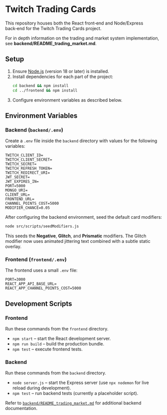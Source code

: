 # Twitch Trading Cards

This repository houses both the React front‑end and Node/Express back‑end for the Twitch Trading Cards project.

For in depth information on the trading and market system implementation, see **backend/README_trading_market.md**.

## Setup

1. Ensure [Node.js](https://nodejs.org/) (version 18 or later) is installed.
2. Install dependencies for each part of the project:
   ```bash
   cd backend && npm install
   cd ../frontend && npm install
   ```
3. Configure environment variables as described below.

## Environment Variables

### Backend (`backend/.env`)
Create a `.env` file inside the `backend` directory with values for the following variables:

```
TWITCH_CLIENT_ID=
TWITCH_CLIENT_SECRET=
TWITCH_SECRET=
TWITCH_REFRESH_TOKEN=
TWITCH_REDIRECT_URI=
JWT_SECRET=
JWT_EXPIRES_IN=
PORT=5000
MONGO_URI=
CLIENT_URL=
FRONTEND_URL=
CHANNEL_POINTS_COST=5000
MODIFIER_CHANCE=0.05
```

After configuring the backend environment, seed the default card modifiers:

```bash
node src/scripts/seedModifiers.js
```
This seeds the **Negative**, **Glitch**, and **Prismatic** modifiers. The Glitch modifier now uses
animated jittering text combined with a subtle static overlay.


### Frontend (`frontend/.env`)
The frontend uses a small `.env` file:

```
PORT=3000
REACT_APP_API_BASE_URL=
REACT_APP_CHANNEL_POINTS_COST=5000
```

## Development Scripts

### Frontend
Run these commands from the `frontend` directory.

- `npm start` – start the React development server.
- `npm run build` – build the production bundle.
- `npm test` – execute frontend tests.

### Backend
Run these commands from the `backend` directory.

- `node server.js` – start the Express server (use `npx nodemon` for live reload during development).
- `npm test` – run backend tests (currently a placeholder script).

Refer to [`backend/README_trading_market.md`](backend/README_trading_market.md) for additional backend documentation.

